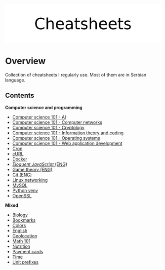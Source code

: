 <p align="center">
	<img src="assets/logo.png" alt="Cheatsheets">
</p>

# Overview

Collection of cheatsheets I regularly use. Most of them are in Serbian language. 

## Contents

**Computer science and programming**

- [Computer science 101 - AI](docs/compsci/artificial_intelligence/)
- [Computer science 101 - Computer networks](docs/compsci/computer_networks/)
- [Computer science 101 - Cryptology](docs/compsci/cryptology/)
- [Computer science 101 - Information theory and coding](docs/compsci/information_theory/)
- [Computer science 101 - Operating systems](docs/compsci/operating_systems/)
- [Computer science 101 - Web application development](docs/compsci/web_application_development.md)
- [Cron](docs/crontab.md)
- [cURL](docs/curl.md)
- [Docker](docs/docker/)
- [*Eloquent JavaScript* (ENG)](docs/ejs/)
- [Game theory (ENG)](docs/gt/)
- [Git (ENG)](docs/git.md)
- [Linux networking](docs/linux_networking.md)
- [MySQL](docs/mysql/)
- [Python venv](docs/python_venv.md)
- [OpenSSL](docs/openssl/)

**Mixed**

- [Biology](docs/misc/biology.md)
- [Bookmarks](docs/misc/bookmarks.md)
- [Colors](docs/misc/colors.md)
- [English](docs/misc/english/)
- [Geolocation](docs/misc/geolocation.md)
- [Math 101](docs/misc/math.md)
- [Nutrition](docs/misc/nutrition.md)
- [Payment cards](docs/misc/payment_cards.md)
- [Time](docs/misc/time.md)
- [Unit prefixes](docs/misc/unit_prefixes.md)
